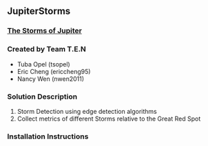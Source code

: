 ## JupiterStorms

### [The Storms of Jupiter](https://github.com/amnh/HackTheSolarSystem/wiki/The-Storms-of-Jupiter)

### Created by Team T.E.N
* Tuba Opel (tsopel)
* Eric Cheng (ericcheng95)
* Nancy Wen (nwen2011)

### Solution Description

1) Storm Detection using edge detection algorithms
2) Collect metrics of different Storms relative to the Great Red Spot


### Installation Instructions

